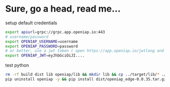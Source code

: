 # Sure, go a head, read me...
setup default credentials
```bash
export apiurl=grpc://grpc.app.openiap.io:443
# username/password
export OPENIAP_USERNAME=username
export OPENIAP_PASSWORD=password
# or better, use a jwt token ( open https://app.openiap.io/jwtlong and copy the jwt value)
export OPENIAP_JWT=eyJhbGciOiJI....
```

test python
```bash
rm -rf build dist lib openiap/lib && mkdir lib && cp ../target/lib/* ./openiap/lib && python setup.py sdist # python -m build --wheel
pip uninstall openiap -y && pip install dist/openiap_edge-0.0.35.tar.gz && python test.py
```